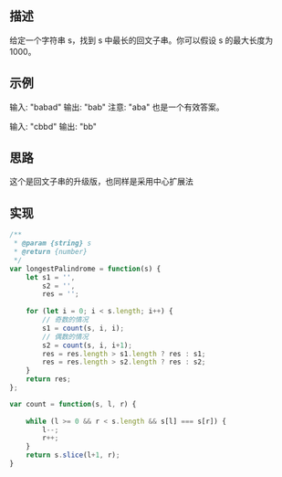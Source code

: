 ## 描述
给定一个字符串 s，找到 s 中最长的回文子串。你可以假设 s 的最大长度为 1000。

## 示例
输入: "babad"
输出: "bab"
注意: "aba" 也是一个有效答案。

输入: "cbbd"
输出: "bb"

## 思路
这个是回文子串的升级版，也同样是采用中心扩展法


## 实现
```javascript
/**
 * @param {string} s
 * @return {number}
 */
var longestPalindrome = function(s) {
    let s1 = '',
		s2 = '',
		res = '';
		
    for (let i = 0; i < s.length; i++) {
        // 奇数的情况
        s1 = count(s, i, i);
        // 偶数的情况
        s2 = count(s, i, i+1);
		res = res.length > s1.length ? res : s1;
        res = res.length > s2.length ? res : s2;
    }
    return res;
};

var count = function(s, l, r) {
    
    while (l >= 0 && r < s.length && s[l] === s[r]) {
        l--;
        r++;
    }
    return s.slice(l+1, r);
}
```